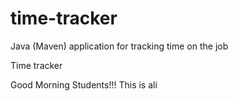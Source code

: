 # time-tracker
Java (Maven) application for tracking time on the job

Time tracker

Good Morning Students!!!
This is ali
